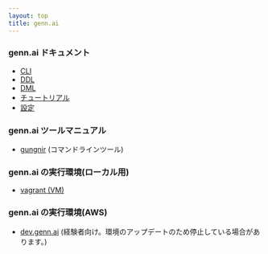 ```yaml
---
layout: top
title: genn.ai
---
```


### genn.ai ドキュメント

* [CLI](cli_ja.html)
* [DDL](ddl_ja.html)
* [DML](dml_ja.html)
* [チュートリアル](tutorial_ja.html)
* [設定](config_ja.html)

### genn.ai ツールマニュアル
* [gungnir](cli_ja.html) (コマンドラインツール)

### genn.ai の実行環境(ローカル用)
* [vagrant (VM)](https://github.com/trygennai/gennai.vagrant)

### genn.ai の実行環境(AWS)
* [dev.genn.ai](http://dev.genn.ai/) (経験者向け。環境のアップデートのため停止している場合があります。)

